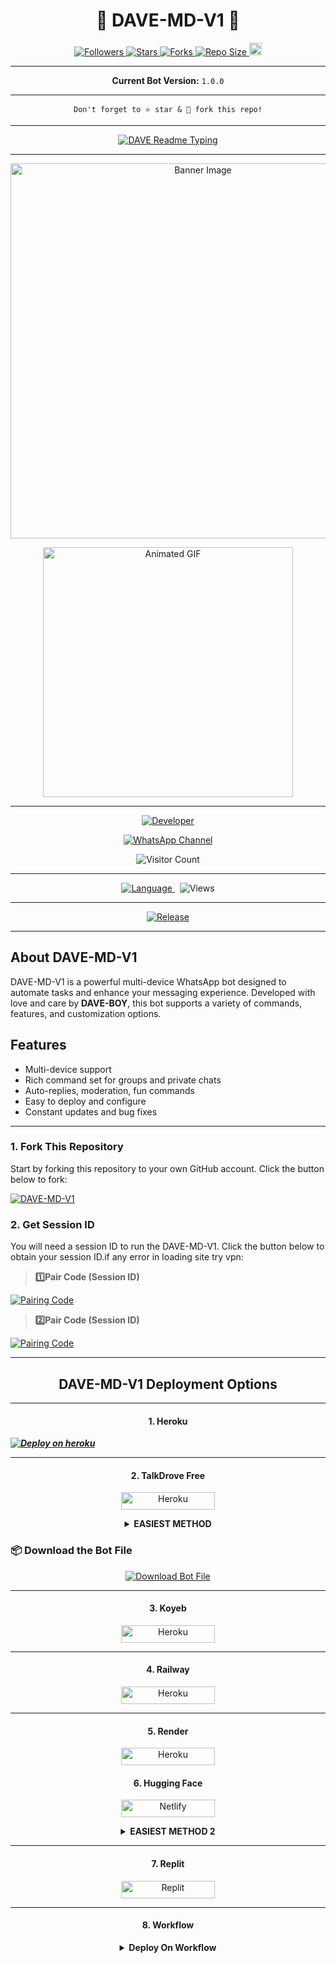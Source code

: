 <p align="center">
  <h1 align="center">💫 DAVE-MD-V1 💫</h1>
</p>

<p align="center">
  <a href="https://github.com/dawens8/followers">
    <img title="Followers" src="https://img.shields.io/github/followers/dawens8?color=blue&style=flat-square" />
  </a>
  <a href="https://github.com/dawens8/DAVE-MD-V1/stargazers/">
    <img title="Stars" src="https://img.shields.io/github/stars/dawens8/DAVE-MD-V1?color=blue&style=flat-square" />
  </a>
  <a href="https://github.com/dawens8/DAVE-MD-V1/network/members">
    <img title="Forks" src="https://img.shields.io/github/forks/dawens8/DAVE-MD-V1?color=blue&style=flat-square" />
  </a>
  <a href="https://github.com/dawens8/DAVE-MD-V1/">
    <img title="Repo Size" src="https://img.shields.io/github/repo-size/dawens8/DAVE-MD-V1?style=flat-square&color=green" />
  </a>
  <a href="https://github.com/dawens8/DAVE-MD-V1/graphs/commit-activity">
    <img height="20" src="https://img.shields.io/badge/Maintained-Yes-green.svg" />
  </a>
</p>

---

<p align="center">
  <strong>Current Bot Version:</strong> <code>1.0.0</code>
</p>

---

<p align="center">
  <code>Don't forget to ⭐ star & 🍴 fork this repo!</code>
</p>

---

<p align="center">
  <a href="https://github.com/dawens8">
    <img src="http://readme-typing-svg.herokuapp.com?color=blue&center=true&vCenter=true&multiline=false&lines=DAVE-MD-V1+MultiDevice;Developed+by+DAVE-BOY;Give+star+and+fork+this+Repo+bro+🌟" alt="DAVE Readme Typing" />
  </a>
</p>

---

<p align="center">
  <img src="https://files.catbox.moe/a7wgu7.png" alt="Banner Image" width="600" />
</p>

<p align="center">
  <img src="https://i.imgur.com/LyHic3i.gif" alt="Animated GIF" width="400" />
</p>

---

<p align="center">
  <a href="https://github.com/dawens8">
    <img title="Developer" src="https://img.shields.io/badge/Author-DAVE%20BOY0-397604.svg?style=for-the-badge&logo=github" />
  </a>
</p>

<div align="center">
  <a href="https://whatsapp.com/channel/0029Vb4a985InlqSS0l3ro3c#N7Mti4kjHnOwhF8PLajt4KvJt_dNPPAeNjgLaszm3po">
    <img src="https://img.shields.io/badge/Join-WhatsApp%20Channel-FF00F8?style=for-the-badge&logo=whatsapp" alt="WhatsApp Channel" />
  </a>
</div>

<p align="center">
  <img src="https://profile-counter.glitch.me/DAVE-MD-V1/count.svg" alt="Visitor Count" />
</p>

---

<p align="center">
  <a href="https://github.com/dawens8/DAVE-MD-V1">
    <img title="Language" src="https://img.shields.io/static/v1?label=Language&message=English&style=flat-square&color=darkpink" />
  </a>
  &nbsp;
  <img src="https://komarev.com/ghpvc/?username=dave-md-v1&label=VIEWS&style=flat-square&color=blue" alt="Views" />
</p>

---

<p align="center">
  <a href="https://github.com/dawens8/DAVE-MD-V1/releases/tag/v2.0-beta">
    <img title="Release" src="https://img.shields.io/badge/Release-beta%20v2.0-darkcyan.svg?style=for-the-badge&logo=appveyor" />
  </a>
</p>

---

## About DAVE-MD-V1

DAVE-MD-V1 is a powerful multi-device WhatsApp bot designed to automate tasks and enhance your messaging experience. Developed with love and care by **DAVE-BOY**, this bot supports a variety of commands, features, and customization options.

## Features

- Multi-device support  
- Rich command set for groups and private chats  
- Auto-replies, moderation, fun commands  
- Easy to deploy and configure  
- Constant updates and bug fixes


***

### 1. Fork This Repository

Start by forking this repository to your own GitHub account. Click the button below to fork:

  <a href="https://github.com/dawens8/DAVE-MD-V1/fork"><img title="DAVE-MD-V1" src="https://img.shields.io/badge/FORK-DAVE-MD-V1h?color=blue&style=for-the-badge&logo=stackshare"></a>
  
### 2. Get Session ID 

You will need a session ID to run the DAVE-MD-V1. Click the button below to obtain your session ID.if any error in loading site try vpn:

> **1️⃣Pair Code (Session ID)**

<a href='https://sessions-dave-md.onrender.com/pair' target="_blank">
  <img alt='Pairing Code' src='https://img.shields.io/badge/Get%20Pairing%20Code-blue?style=for-the-badge&logo=opencv&logoColor=black'/>
</a>
<br> 

> **2️⃣Pair Code (Session ID)**

<a href='https://sessions-dave-md.onrender.com/qr' target="_blank">
  <img alt='Pairing Code' src='https://img.shields.io/badge/Get%20Pairing%20Code-orange?style=for-the-badge&logo=opencv&logoColor=black'/>
</a>
<br> 

---

<h2 align="center">DAVE-MD-V1 Deployment Options</h2>

---

<h4 align="center">1. Heroku</h4>
<p style="text-align: center; font-size: 1.2em;">


***[![Deploy on heroku](https://www.herokucdn.com/deploy/button.svg)](https://dave-DAVE-BOY96.vercel.app)***

----------

<h4 align="center">2. TalkDrove Free</h4>
<p style="text-align: center; font-size: 1.2em;">
  
<p align="center">
<a href='https://talkdrove.com/dawens8/DAVE-MD-V1' target="_blank"><img alt='Heroku' src='https://img.shields.io/badge/-TalkDrove ‎Deploy-6971FF?style=for-the-badge&logo=Github&logoColor=white'/< width=150 height=28/p></a>
  
<details>
  
<b><strong><summary align="center" style="color: Yello;">EASIEST METHOD</summary></strong></b>
<p style="text-align: center; font-size: 1.2em;">
 

<h3 align="center"> HOW TO DEPLOY ON TALKDROVE</h3>
<h6 align-"center">
Create Account Here:

https://host.talkdrove.com/

Then Login
Claim 10 coins in wallet section
Locate where to deploy your bot
You will see a dashboard of bots listed 


Click next , next
Until you see DAVE-MD-V1
Then click on it

You will be asked to fill in some stuffs like your session Id , and other stuffs on how you want your bot to be ( bot settings ) , it's not hard I added examples


Get session I'd here:

[https://sessions-dave-md.onrender.com]

After you're done filling it
Click deploy button 

If you can't see any deploy button , switch the website to dark mode 

It will show

That's all bot connected

`DAVE TECH`</h6>
</details>


### 📦 Download the Bot File

<p align="center">
  <a href="https://github.com/dawens8/DAVE-MD-V1/archive/refs/heads/main.zip">
    <img src="https://img.shields.io/badge/Download%20Bot-file-FF009D?style=for-the-badge&logo=github&logoColor=white" alt="Download Bot File" />
  </a>
</p>


--------------


<h4 align="center">3. Koyeb</h4>
<p style="text-align: center; font-size: 1.2em;">


<p align="center">
<a href='https://app.koyeb.com/services/deploy?type=git&repository=dawens8/DAVE-MD-V1&ports=3000&env[PREFIX]=.&env[SESSION_ID]=&env[ALWAYS_ONLINE]=false&env[MODE]=public&env[AUTO_STATUS_MSG]=Seen%20status%20by%20dave-md-v1&env[AUTO_STATUS_REPLY]=false&env[AUTO_STATUS_SEEN]=true&env[AUTO_TYPING]=false&env[ANTI_LINK]=true&env[AUTO_REACT]=false&env[READ_MESSAGE]=false' target="_blank"><img alt='Heroku' src='https://img.shields.io/badge/-koyeb ‎ deploy-FF009D?style=for-the-badge&logo=koyeb&logoColor=white'/< width=150 height=28/p></a>

-----
<h4 align="center">4. Railway</h4>
<p style="text-align: center; font-size: 1.2em;">

<p align="center">
<a href='https://railway.app/new' target="_blank"><img alt='Heroku' src='https://img.shields.io/badge/-railway deploy-FF8700?style=for-the-badge&logo=railway&logoColor=white'/< width=150 height=28/p></a>

-----

<h4 align="center">5. Render</h4>
<p style="text-align: center; font-size: 1.2em;">
  
<p align="center">
<a href='https://dashboard.render.com/web/new' target="_blank"><img alt='Heroku' src='https://img.shields.io/badge/-Render deploy-black?style=for-the-badge&logo=render&logoColot=white'/< width=150 height=28/p></a>


<h4 align="center">6. Hugging Face</h4>
<p style="text-align: center; font-size: 1.2em;">
  
<p align="center">
  <a href="https://app.netlify.com/" target="_blank">
    <img alt="Netlify" src="https://img.shields.io/badge/-Netlify%20Deploy-CC00FF?style=for-the-badge&logo=netlify&logoColor=white" width="150" height="28"/>
  </a>
</p>

<details>
  
<b><strong><summary align="center" style="color: Yello;">EASIEST METHOD 2</summary></strong></b>
<p style="text-align: center; font-size: 1.2em;">
 

<h3 align="center"> HOW TO DEPLOY ON HUGGING FACE</h3>
<h6 align-"center">
*💫 Deploy DAVE-MD-V1 On Hugging Face For Free !*

`Specs :`
- v2 CPU
- 16GB RAM

> `Steps to deploy`

`Step 1`
1. Go to hugginface.co/join and create an account and verify your email too.

`Step 2`
1. Go to https://huggingface.co/spaces/DAVE-BOY96/DAVE-MD-V1

2. Tap on *three dots* _(as shown in image)_

3. Tap on *duplicate space* _(as shown in image)_

`Step 3`
1. Fill your details, e.g., Session ID, Bot Name, owner number etc...

2. Tap on *duplicate space shown below*

```After that wait 10 seconds & your have deployed it successfuly  for free 24/7```

> CREDITS DAVE🎐

*POWERED By DAVE & DAWENS BOY*</h6>

</details>

--------------


<h4 align="center">7. Replit</h4>
<p style="text-align: center; font-size: 1.2em;">

<p align="center">
<a href='https://replit.com/~' target="_blank"><img alt='Replit' src='https://img.shields.io/badge/-Replit Deploy-1976D2?style=for-the-badge&logo=replit&logoColor=white'/< width=150 height=28/p></a> </a>

 --------
 <h4 align="center">8. Workflow</h4>
<p style="text-align: center; font-size: 1.2em;">


<details>

<b><strong><summary align="center" style="color: Yello;">Deploy On Workflow</summary></strong></b>
<p style="text-align: center; font-size: 1.2em;">
 
<h8>Copy the workflow codes and then frok the repo edit config add session id then save and now click on repo action tag then click on start new workflow then paste workflow codes name them deploy and save the file</h8>
<h3 align-"center"> Important</h3>
<h6 align-"center">Attention! We do not take responsibility if your github account is suspended through this Deploy method, I advise you not to use this workflow deploy method in the latest github accounts, github accounts created a year or more ago have not received the risk of suspension so far, this works It will only be done for 6 hours, you need to update the code to reactivate it.</h6>



## ⚙️ WORKFLOWS

```.github/workflows/deploy.yml```

```WORKFLOWS
name: Node.js CI

on:
  push:
    branches:
      - main
  pull_request:
    branches:
      - main

jobs:
  build:
    runs-on: ubuntu-latest

    strategy:
      matrix:
        node-version: [20.x]

    steps:
      - name: Checkout repository
        uses: actions/checkout@v3

      - name: Set up Node.js
        uses: actions/setup-node@v3
        with:
          node-version: ${{ matrix.node-version }}

      - name: Install dependencies
        run: npm install

      - name: Start application
        run: npm start
```



## 👑 PROJECT OWNER

**Hi dear friends!**  
If you need any help, you can contact me via WhatsApp.  
_It's me, **DAVE Boy** ࿐➺_

[![Contact on WhatsApp](https://img.shields.io/badge/Chat%20on-WhatsApp-25D366?style=for-the-badge&logo=whatsapp&logoColor=white)](https://wa.me/13058962443?text=*ʜɪɪ+DAVE+BOY+ɪ+ɴᴇᴇᴅ+ʜᴇʟᴘ!.+ɪ+ᴍᴇssᴀɢᴇᴅ+ʏᴏᴜ+ғʀᴏᴍ+DAVE+MD+V1+ʀᴇᴘᴏ!!*)

<img src="https://i.imgur.com/LyHic3i.gif" width="320"/>

---

## 🪀 WHATSAPP CHANNEL

📰 Stay updated with the latest versions and features of **DAVE-MD-V1**  
Join our **official WhatsApp Channel**:

[![Join WhatsApp Channel](https://img.shields.io/badge/JOIN-WHATSAPP%20CHANNEL-25D366?style=for-the-badge&logo=whatsapp)](https://whatsapp.com/channel/0029VbCHd5V1dAw132PB7M1B)

---

## 🪀 WHATSAPP GROUP

💬 Talk to the community, report bugs, and get help!

[![Join WhatsApp Group](https://img.shields.io/badge/JOIN-WHATSAPP%20GROUP-25D366?style=for-the-badge&logo=whatsapp)](https://chat.whatsapp.com/K7i0cqEZ0MrGqVP77CpFcP)

---

## 🙏 THANKS TO:

<a href="https://github.com/DAWENS-BOY"><img src="https://files.catbox.moe/aqudsn.png" width="200" height="200" alt="DAWENS BOY"/></a>

**Special thanks to DAWENS BOY**  
_For contributions, ideas, and endless support._ 🖤

---

## ⚠️ REMINDER

> **DISCLAIMER**  
> - This bot is not affiliated with **WhatsApp Inc.**  
> - Misuse may result in **account ban** — you are responsible for your own use.  
> - I do **not take any responsibility** for bans, misuse, or abuse of this bot.

---

## ℹ️ NOTICE

> ❌ **NOT FOR SALE**  
> Do not remove credits or obfuscate source codes without permission.  
> Please give credit if you use or reupload anything.  
> Wishing you a successful development experience!

---

## ⚠️ DISCLAIMER

### ❗ DON'T COPY OR RE-UPLOAD WITHOUT PERMISSION ❗


